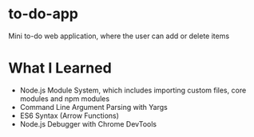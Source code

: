 # to-do-app
Mini to-do web application, where the user can add or delete items

# What I Learned
* Node.js Module System, which includes importing custom files, core modules and npm modules
* Command Line Argument Parsing with Yargs
* ES6 Syntax (Arrow Functions)
* Node.js Debugger with Chrome DevTools
